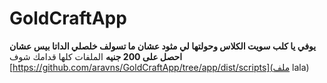 # GoldCraftApp

**يوفي يا كلب سويت الكلاس وحولتها لي مثود عشان ما تسولف خلصلي الداتا بيس عشان احصل على 200 جنيه**
الملفات كلها قدامك شوف [https://github.com/aravns/GoldCraftApp/tree/app/dist/scripts](ملف lala)
